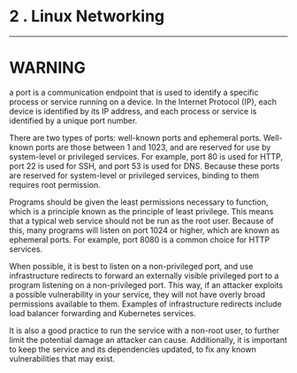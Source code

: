 
# 2 . Linux Networking

------------------------------------------------------------------------------------------

# WARNING

 a port is a communication endpoint that is used to identify a specific process or service running on a device. In the Internet Protocol (IP), each device is identified by its IP address, and each process or service is identified by a unique port number.

There are two types of ports: well-known ports and ephemeral ports. Well-known ports are those between 1 and 1023, and are reserved for use by system-level or privileged services. For example, port 80 is used for HTTP, port 22 is used for SSH, and port 53 is used for DNS. Because these ports are reserved for system-level or privileged services, binding to them requires root permission.

Programs should be given the least permissions necessary to function, which is a principle known as the principle of least privilege. This means that a typical web service should not be run as the root user. Because of this, many programs will listen on port 1024 or higher, which are known as ephemeral ports. For example, port 8080 is a common choice for HTTP services.

When possible, it is best to listen on a non-privileged port, and use infrastructure redirects to forward an externally visible privileged port to a program listening on a non-privileged port. This way, if an attacker exploits a possible vulnerability in your service, they will not have overly broad permissions available to them. Examples of infrastructure redirects include load balancer forwarding and Kubernetes services.

It is also a good practice to run the service with a non-root user, to further limit the potential damage an attacker can cause. Additionally, it is important to keep the service and its dependencies updated, to fix any known vulnerabilities that may exist.



































